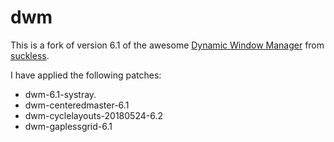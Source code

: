 # dwm

This is a fork of version 6.1 of the awesome [Dynamic Window Manager](https://dwm.suckless.org/) from [suckless](https://suckless.org).

I have applied the following patches:
* dwm-6.1-systray.
* dwm-centeredmaster-6.1
* dwm-cyclelayouts-20180524-6.2
* dwm-gaplessgrid-6.1